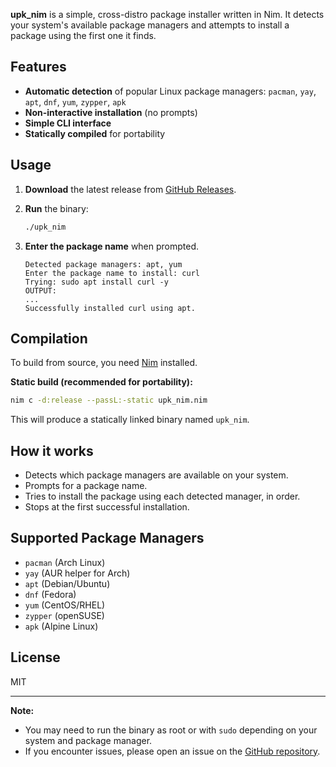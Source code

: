 
**upk_nim** is a simple, cross-distro package installer written in Nim. It detects your system's available package managers and attempts to install a package using the first one it finds.

## Features

- **Automatic detection** of popular Linux package managers: `pacman`, `yay`, `apt`, `dnf`, `yum`, `zypper`, `apk`
- **Non-interactive installation** (no prompts)
- **Simple CLI interface**
- **Statically compiled** for portability

## Usage

1. **Download** the latest release from [GitHub Releases](https://github.com/Shabani005/upk/releases).
2. **Run** the binary:

   ```sh
   ./upk_nim
   ```

3. **Enter the package name** when prompted.

   ```
   Detected package managers: apt, yum
   Enter the package name to install: curl
   Trying: sudo apt install curl -y
   OUTPUT:
   ...
   Successfully installed curl using apt.
   ```

## Compilation

To build from source, you need [Nim](https://nim-lang.org/) installed.

**Static build (recommended for portability):**

```sh
nim c -d:release --passL:-static upk_nim.nim
```

This will produce a statically linked binary named `upk_nim`.

## How it works

- Detects which package managers are available on your system.
- Prompts for a package name.
- Tries to install the package using each detected manager, in order.
- Stops at the first successful installation.

## Supported Package Managers

- `pacman` (Arch Linux)
- `yay` (AUR helper for Arch)
- `apt` (Debian/Ubuntu)
- `dnf` (Fedora)
- `yum` (CentOS/RHEL)
- `zypper` (openSUSE)
- `apk` (Alpine Linux)

## License

MIT

---

**Note:**  
- You may need to run the binary as root or with `sudo` depending on your system and package manager.
- If you encounter issues, please open an issue on the [GitHub repository](https://github.com/Shabani005/upk).
